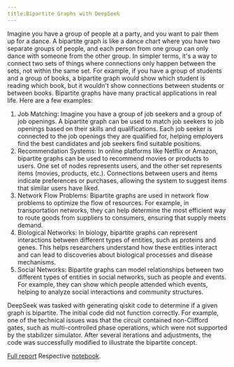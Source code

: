 ```yaml
---
title:Bipartite Graphs with DeepSeek
---
```


Imagine you have a group of people at a party, and you want to pair them up for a dance. A bipartite graph is like a dance chart where you have two separate groups of people, and each person from one group can only dance with someone from the other group.
In simpler terms, it's a way to connect two sets of things where connections only happen between the sets, not within the same set. For example, if you have a group of students and a group of books, a bipartite graph would show which student is reading which book, but it wouldn't show connections between students or between books. 
Bipartite graphs have many practical applications in real life. Here are a few examples:
1.	Job Matching: Imagine you have a group of job seekers and a group of job openings. A bipartite graph can be used to match job seekers to job openings based on their skills and qualifications. Each job seeker is connected to the job openings they are qualified for, helping employers find the best candidates and job seekers find suitable positions.
2.	Recommendation Systems: In online platforms like Netflix or Amazon, bipartite graphs can be used to recommend movies or products to users. One set of nodes represents users, and the other set represents items (movies, products, etc.). Connections between users and items indicate preferences or purchases, allowing the system to suggest items that similar users have liked.
3.	Network Flow Problems: Bipartite graphs are used in network flow problems to optimize the flow of resources. For example, in transportation networks, they can help determine the most efficient way to route goods from suppliers to consumers, ensuring that supply meets demand.
4.	Biological Networks: In biology, bipartite graphs can represent interactions between different types of entities, such as proteins and genes. This helps researchers understand how these entities interact and can lead to discoveries about biological processes and disease mechanisms.
5.	Social Networks: Bipartite graphs can model relationships between two different types of entities in social networks, such as people and events. For example, they can show which people attended which events, helping to analyze social interactions and community structures.

DeepSeek was tasked with generating qiskit code to determine if a given graph is bipartite. The initial code did not function correctly. For example, one of the technical issues was that the circuit contained non-Clifford gates, such as multi-controlled phase operations, which were not supported by the stabilizer simulator. After several iterations and adjustments, the code was successfully modified to illustrate the bipartite concept.

[Full report](https://github.com/samlip-blip/deepseekAndBipartite/blob/main/BipartiteGraphsWithDeepSeekAndQuantumComputers.pdf)
Respective [notebook](https://github.com/samlip-blip/deepseekAndBipartite/blob/main/DeepSeekAndBipartiteGraphs.ipynb).